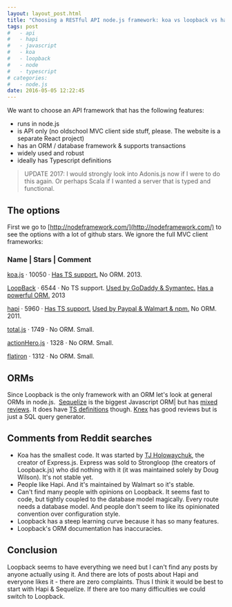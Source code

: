 ```yaml
---
layout: layout_post.html
title: "Choosing a RESTful API node.js framework: koa vs loopback vs hapi"
tags: post
#   - api
#   - hapi
#   - javascript
#   - koa
#   - loopback
#   - node
#   - typescript
# categories:
#   - node.js
date: 2016-05-05 12:22:45
---
```

We want to choose an API framework that has the following features:

* runs in node.js
* is API only (no oldschool MVC client side stuff, please. The website is a separate React project)
* has an ORM / database framework & supports transactions
* widely used and robust
* ideally has Typescript definitions

> UPDATE 2017: I would strongly look into Adonis.js now if I were to do this again. Or perhaps Scala if I wanted a server that is typed and functional.

## The options

First we go to [http://nodeframework.com/](http://nodeframework.com/) to see the options with a lot of github stars. We ignore the full MVC client frameworks:

### Name | Stars | Comment
[koa.js](http://koajs.com/) · 10050 · [Has TS support.](https://github.com/DefinitelyTyped/DefinitelyTyped/tree/master/koa) No ORM. 2013.

[LoopBack](http://loopback.io/) · 6544 · No TS support. [Used by GoDaddy & Symantec.](http://loopback.io/users/) [Has a powerful ORM.](http://loopback.io/examples/) 2013

[hapi](http://hapijs.com/) · 5960 · [Has TS support.](https://github.com/DefinitelyTyped/DefinitelyTyped/tree/master/hapi) [Used by Paypal & Walmart & npm.](http://hapijs.com/community) No ORM. 2011.

[total.js](https://www.totaljs.com/) · 1749 · No ORM. Small.

[actionHero.js](http://www.actionherojs.com) · 1328 · No ORM. Small.

[flatiron](http://flatironjs.org/) · 1312 · No ORM. Small.

## ORMs

Since Loopback is the only framework with an ORM let's look at general ORMs in node.js.  [Sequelize](http://docs.sequelizejs.com/en/latest/) is the biggest Javascript ORM| but has [mixed reviews](https://www.reddit.com/r/node/comments/3bye2l/has_anyone_used_an_orm_with_nodejs_that_they/). It does have [TS definitions](https://github.com/DefinitelyTyped/DefinitelyTyped/tree/master/sequelize) though. [Knex](http://knexjs.org) has good reviews but is just a SQL query generator.

## Comments from Reddit searches

*   Koa has the smallest code. It was started by [TJ Holowaychuk](http://thefullstack.xyz/history-express-javascript-framework/), the creator of Express.js. Express was sold to Strongloop (the creators of Loopback.js) who did nothing with it (it was maintained solely by Doug Wilson). It's not stable yet.
*   People like Hapi. And it's maintained by Walmart so it's stable.
*   Can't find many people with opinions on Loopback. It seems fast to code, but tightly coupled to the database model magically. Every route needs a database model. And people don't seem to like its opinionated convention over configuration style.
*   Loopback has a steep learning curve because it has so many features.
*   Loopback's ORM documentation has inaccuracies.

## Conclusion

Loopback seems to have everything we need but I can't find any posts by anyone actually using it. And there are lots of posts about Hapi and everyone likes it - there are zero complaints. Thus I think it would be best to start with Hapi & Sequelize. If there are too many difficulties we could switch to Loopback.